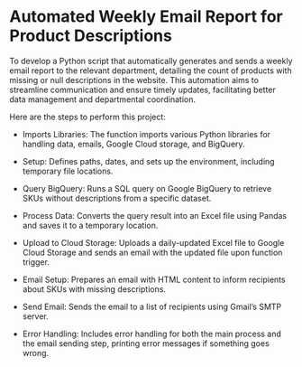 # Automated Weekly Email Report for Product Descriptions

To develop a Python script that automatically generates and sends a weekly email report to the relevant department, detailing the count of products with missing or null descriptions in the website. This automation aims to streamline communication and ensure timely updates, facilitating better data management and departmental coordination.

Here are the steps to perform this project:
* Imports Libraries: The function imports various Python libraries for handling data, emails, Google Cloud storage, and BigQuery.

* Setup: Defines paths, dates, and sets up the environment, including temporary file locations.

* Query BigQuery: Runs a SQL query on Google BigQuery to retrieve SKUs without descriptions from a specific dataset.

* Process Data: Converts the query result into an Excel file using Pandas and saves it to a temporary location.

* Upload to Cloud Storage: Uploads a daily-updated Excel file to Google Cloud Storage and sends an email with the updated file upon function trigger.
  
* Email Setup: Prepares an email with HTML content to inform recipients about SKUs with missing descriptions.

* Send Email: Sends the email to a list of recipients using Gmail’s SMTP server.

* Error Handling: Includes error handling for both the main process and the email sending step, printing error messages if something goes wrong.
